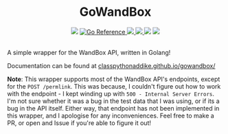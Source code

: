 <h1 align="center">GoWandBox</h1>

<div align="center">
  <img src="https://img.shields.io/github/languages/top/classPythonAddike/gowandbox">
  
  <a href="https://pkg.go.dev/github.com/classPythonAddike/gowandbox">
    <img src="https://pkg.go.dev/badge/github.com/classPythonAddike/gowandbox.svg" alt="Go Reference">
  </a>
  
  <a href="https://goreportcard.com/report/github.com/classPythonAddike/gowandbox">
    <img src="https://goreportcard.com/badge/github.com/classPythonAddike/gowandbox">
  </a>
  
  <a href="https://sourcegraph.com/github.com/classPythonAddike/gowandbox">
    <img src="https://sourcegraph.com/github.com/classPythonAddike/gowandbox/-/badge.svg">
  </a>
  <img src="https://www.codetriage.com/classpythonaddike/gowandbox/badges/users.svg">
  <img src="https://img.shields.io/github/license/classPythonAddike/gowandbox">
</div>

<br>

A simple wrapper for the WandBox API, written in Golang!

Documentation can be found at [classpythonaddike.github.io/gowandbox/](https://classpythonaddike.github.io/gowandbox/#/)

**Note**: This wrapper supports most of the WandBox API's endpoints, except for the `POST /permlink`. This was because, I couldn't figure out how to work with the endpoint - I kept winding up with `500 - Internal Server Errors`. I'm not sure whether it was a bug in the test data that I was using, or if its a bug in the API itself. Either way, that endpoint has not been implemented in this wrapper, and I apologise for any inconveniences. Feel free to make a PR, or open and Issue if you're able to figure it out!
